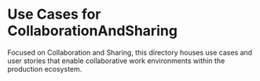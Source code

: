 # Use Cases for CollaborationAndSharing
Focused on Collaboration and Sharing, this directory houses use cases and user stories that enable collaborative work environments within the production ecosystem.
